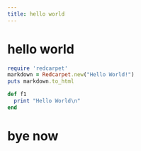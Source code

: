 ```yaml
---
title: hello world
---
```


# hello world

```ruby
require 'redcarpet'
markdown = Redcarpet.new("Hello World!")
puts markdown.to_html
```

```ruby
def f1
  print "Hello World\n"
end
```

# bye now
